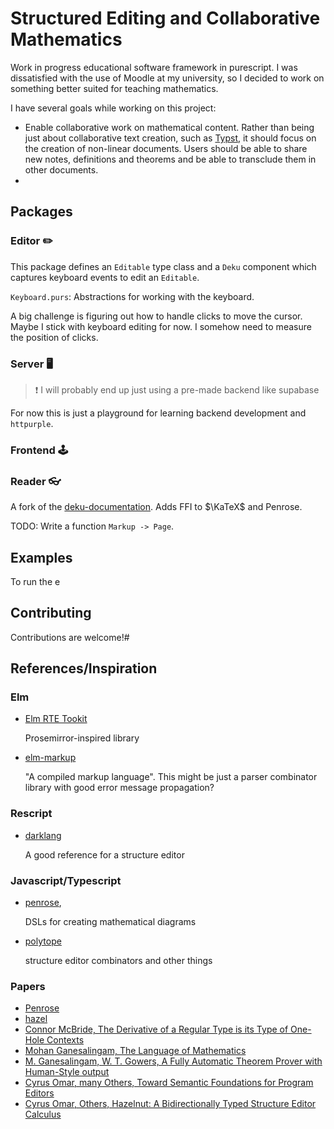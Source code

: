 # Structured Editing and Collaborative Mathematics

Work in progress educational software framework in purescript. I was dissatisfied with the use of Moodle at my university, so I decided to work on something better suited for teaching mathematics. 

I have several goals while working on this project:

* Enable collaborative work on mathematical content. Rather than being just about collaborative text creation, such as [Typst](https://typst.app), it should focus on the creation of non-linear documents. Users should be able to share new notes, definitions and theorems and be able to transclude them in other documents.
* 

## Packages

### Editor ✏️ ️

This package defines an `Editable` type class and a `Deku` component which captures keyboard events to edit an `Editable`.

`Keyboard.purs`: Abstractions for working with the keyboard. 

A big challenge is figuring out how to handle clicks to move the cursor. Maybe I stick with keyboard editing for now. I somehow need to measure the position of clicks.

### Server 🖥️

>❗ I will probably end up just using a pre-made backend like supabase

For now this is just a playground for learning backend development and `httpurple`.

### Frontend 🕹️




### Reader 👓

A fork of the [deku-documentation](https://github.com/mikesol/deku-documentation). Adds FFI to $\KaTeX$ and Penrose.

TODO: Write a function `Markup -> Page`.

## Examples

To run the e

## Contributing

Contributions are welcome!#

## References/Inspiration

### Elm 

* [Elm RTE Tookit](https://github.com/mweiss/elm-rte-toolkit)

  Prosemirror-inspired library

* [elm-markup](https://github.com/mdgriffith/elm-markup)  

  "A compiled markup language". This might be just a parser combinator 
  library with good error message propagation?

### Rescript

* [darklang](https://github.com/darklang/classic-dark)

  A good reference for a structure editor

### Javascript/Typescript

* [penrose](https://github.com/penrose/penrose),

  DSLs for creating mathematical diagrams

* [polytope](https://github.com/vezwork/Polytope)

  structure editor combinators and other things

### Papers

* [Penrose](https://penrose.cs.cmu.edu/media/Penrose_SIGGRAPH2020a.pdf)
* [hazel](https://github.com/hazelgrove/hazel)
* [Connor McBride, The Derivative of a Regular Type is its Type of One-Hole Contexts](http://strictlypositive.org/diff.pdf)
* [Mohan Ganesalingam, The Language of Mathematics]()
* [M. Ganesalingam, W. T. Gowers, A Fully Automatic Theorem Prover with Human-Style output]()
* [Cyrus Omar, many Others, Toward Semantic Foundations for Program Editors](https://arxiv.org/pdf/1703.08694.pdf)
* [Cyrus Omar, Others, Hazelnut: A Bidirectionally Typed Structure Editor Calculus](https://arxiv.org/pdf/1703.08694.pdf)